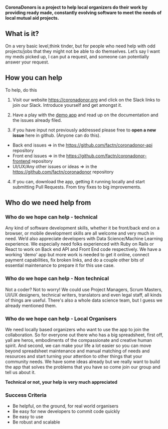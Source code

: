 **CoronaDonors is a project to help local organizers do their work by providing ready made, constantly evolving software to meet the needs of local mutual aid projects.**

## What is it?
On a very basic level,think tinder, but for people who need help with odd projects/jobs that they might not be able to do themselves. Let’s say I want my meds picked up, I can put a request, and someone can potentially answer your request.

## How you can help 

To help, do this

1. Visit our website https://coronadonor.org and click on the Slack links to join our Slack. Introduce yourself and get amongst it. 

2. Have a play with the [demo app](https://w4gl-uat.herokuapp.com/) and read up on the documentation and the issues already filed. 

3. if you have input not previously addressed please free to **open a new issue** here in github. (Anyone can do this).

  - Back end issues => in the https://github.com/factn/coronadonor-api repository
  - Front end issues => in the https://github.com/factn/coronadonor-frontend repository
  - UI/UX/Any other issues or ideas => in the https://github.com/factn/coronadonor repository

4. If you can, download the app, getting it running locally and start submitting Pull Requests. From tiny fixes to big improvements. 


## Who do we need help from 

### Who do we hope can help - technical

Any kind of software development skills, whether it be front/back end on a browser, or mobile development skills are all welcome and very much in need. We’d also appreciate developers with Data Science/Machine Learning experience. We especially need folks experienced with Ruby on Rails or React to work on Back end API and Front End code respectively.  We have a working 'demo' app but more work is needed to get it online, connect payment capabilities, fix broken links, and do a couple other bits of essential maintenance to prepare it for this use case.

### Who do we hope can help - Non technical

Not a coder? Not to worry! We could use Project Managers, Scrum Masters, UI/UX designers, technical writers, translators and even legal staff, all kinds of things are useful. There's also a whole data science team, but I guess we already mentioned them. 

### Who do we hope can help - Local Organisers

We need locally based organizers who want to use the app to join the collaboration.  So for everyone out there who has a big spreadsheet, first off, yall are heros, embodiments of the compassionate and creative human spirit. And second, we can make your life a lot easier so you can move beyond spreadsheet maintenance and manual matching of needs and resources and start turning your attention to other things that your community needs. We have some ideas already but we really want to build the app that solves the problems that you have so come join our group and tell us about it. 


**Technical or not, your help is very much appreciated**

### Success Criteria
- Be helpful, on the ground, for real world organisers
- Be easy for new developers to commit code quickly
- Be easy to use
- Be robust and scalable


